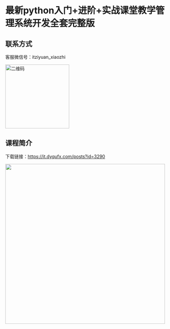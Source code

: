 # 最新python入门+进阶+实战课堂教学管理系统开发全套完整版

## 联系方式

客服微信号：itziyuan_xiaozhi

<img src="https://ziyuanyun.oss-cn-guangzhou.aliyuncs.com/common/20240614073449/666b82192834a.jpg" width="200" height="200" alt="二维码">

## 课程简介

下载链接：https://it.dyqufx.com/posts?id=3290

<img src="https://ziyuanyun.oss-cn-guangzhou.aliyuncs.com/yun/20240515185114/664493a2b27d8.jpg" width="500" alt="">

  

  
